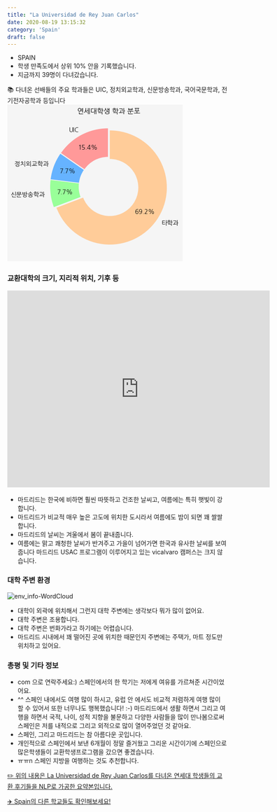 ```yaml
---
title: "La Universidad de Rey Juan Carlos"
date: 2020-08-19 13:15:32
category: 'Spain'
draft: false
---
```



* SPAIN
* 학생 만족도에서 상위 10% 안을 기록했습니다.
* 지금까지 39명이 다녀갔습니다. 

📚 다녀온 선배들의 주요 학과들은 UIC, 정치외교학과, 신문방송학과, 국어국문학과, 전기전자공학과 등입니다
![department-info](../plots/ES000002.png)
### 교환대학의 크기, 지리적 위치, 기후 등
<iframe
width="600"
height="450"
frameborder="0" style="border:0"
src="https://www.google.com/maps/embed/v1/place?key=AIzaSyC9e1AME-pVmWC4hBpFdu5S4dKzyepa3HQ&q=La+Universidad+de+Rey+Juan+Carlos&center=40.3358,-3.87688&zoom=14" allowfullscreen>
</iframe>

* 마드리드는 한국에 비하면 훨씬 따뜻하고 건조한 날씨고, 여름에는 특히 햇빛이 강합니다.
* 마드리드가 비교적 매우 높은 고도에 위치한 도시라서 여름에도 밤이 되면 꽤 쌀쌀합니다.
* 마드리드의 날씨는 겨울에서 봄이 끝내줍니다.
* 여름에는 맑고 쾌청한 날씨가 반겨주고 가을이 넘어가면 한국과 유사한 날씨를 보여줍니다 마드리드 USAC 프로그램이 이루어지고 있는 vicalvaro 캠퍼스는 크지 않습니다.


### 대학 주변 환경

![env_info-WordCloud](../univ_wordclouds_okt/env_info/ES000002_env_info_okt.png)

* 대학이 외곽에 위치해서 그런지 대학 주변에는 생각보다 뭐가 많이 없어요.
* 대학 주변은 조용합니다.
* 대학 주변은 번화가라고 하기에는 어렵습니다.
* 마드리드 시내에서 꽤 떨어진 곳에 위치한 때문인지 주변에는 주택가, 마트 정도만 위치하고 있어요.


### 총평 및 기타 정보 
* com 으로 연락주세요:) 스페인에서의 한 학기는 저에게 여유를 가르쳐준 시간이었어요.
* ^^ 스페인 내에서도 여행 많이 하시고, 유럽 안 에서도 비교적 저렴하게 여행 많이 할 수 있어서 또한 너무나도 행복했습니다! :-) 마드리드에서 생활 하면서 그리고 여행을 하면서 국적, 나이, 성적 지향을 불문하고 다양한 사람들을 많이 만나봄으로써 스페인은 저를 내적으로 그리고 외적으로 많이 열어주었던 것 같아요.
* 스페인, 그리고 마드리드는 참 아름다운 곳입니다.
* 개인적으로 스페인에서 보낸 6개월이 정말 즐거웠고 그리운 시간이기에 스페인으로 많은학생들이 교환학생프로그램을 갔으면 좋겠습니다.
* ㅠㅠn 스페인 지방을 여행하는 것도 추천합니다.


[✏️ 위의 내용은 La Universidad de Rey Juan Carlos를 다녀온 연세대 학생들의 교환 후기들을 NLP로 가공한 요약본입니다.](http://oia.yonsei.ac.kr/partner/expReport.asp?ucode=ES000002&bgbn=A)

[✈️ Spain의 다른 학교들도 확인해보세요!](https://yonsei-exchange.netlify.app/?category=Spain)
